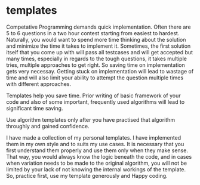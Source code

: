 # templates

Competative Programming demands quick implementation. 
Often there are 5 to 6 questions in a two hour contest starting from easiest to hardest.
Naturally, you would want to spend more time thinking about the solution and minimize the time it takes to implement it.
Sometimes, the first solution itself that you come up with will pass all testcases and will get accepted but many times, especially in regards to the tough questions, it takes multiple tries, multiple approaches to get right. So saving time on implementation gets very necessay. Getting stuck on implementation will lead to wastage of time and will also limit your ability to attempt the question multiple times with different approaches.

Templates help you save time. Prior writing  of basic framework of your code and also of some important, frequently used algorithms will lead to significant time saving.

Use algorithm templates only after you have practised that algorithm throughly and gained confidence.

I have made a collection of my personal templates. I have implemented them in my own style and to suits my use cases.
It is necessary that you first understand them properly and use them only when they make sense. That way, you would always know the logic beneath the code, and in cases when variation needs to be made to the original algorithm, you will not be limited by your lack of not knowing the internal workings of the template.
So, practice first, use my template generously and Happy coding. 

